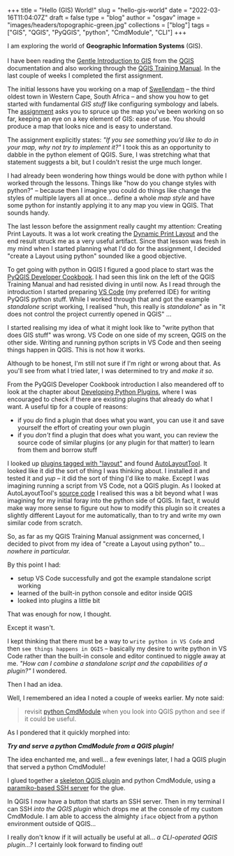 
+++
title = "Hello (GIS) World!"
slug = "hello-gis-world"
date = "2022-03-16T11:04:07Z"
draft = false
type = "blog"
author = "osgav"
image = "images/headers/topographic-green.jpg"
collections = ["blog"]
tags = ["GIS", "QGIS", "PyQGIS", "python", "CmdModule", "CLI"]
+++

I am exploring the world of **Geographic Information Systems** (GIS).
<br><br>
I have been reading the [Gentle Introduction to GIS](https://docs.qgis.org/3.16/en/docs/gentle_gis_introduction/index.html) from the [QGIS](https://www.qgis.org/) documentation and also working through the [QGIS Training Manual](https://docs.qgis.org/3.16/en/docs/training_manual/index.html). In the last couple of weeks I completed the first assignment.

<!--more-->

The initial lessons have you working on a map of [Swellendam](https://en.wikipedia.org/wiki/Swellendam) – the third oldest town in Western Cape, South Africa – and show you how to get started with fundamental *GIS stuff* like configuring symbology and labels. The [assignment](https://docs.qgis.org/3.16/en/docs/training_manual/map_composer/day_1_assignment.html) asks you to spruce up the map you've been working on so far, keeping an eye on a key element of GIS: ease of use. You should produce a map that looks nice and is easy to understand.

The assignment explicitly states: *"If you see something you’d like to do in your map, why not try to implement it?"* I took this as an opportunity to dabble in the python element of QGIS. Sure, I was stretching what that statement suggests a bit, but I couldn't resist the urge much longer.

I had already been wondering how things would be done with python while I worked through the lessons. Things like "how do you change styles with python?" – because then I imagine you could do things like change the styles of multiple layers all at once... define a whole *map style* and have some python for instantly applying it to any map you view in QGIS. That sounds handy.

The last lesson before the assignment really caught my attention: Creating Print Layouts. It was a lot work creating the [Dynamic Print Layout](https://docs.qgis.org/3.16/en/docs/training_manual/map_composer/dynamic_layout.html) and the end result struck me as a very useful artifact. Since that lesson was fresh in my mind when I started planning what I'd do for the assignment, I decided "create a Layout using python" sounded like a good objective.

To get going with python in QGIS I figured a good place to start was the [PyQGIS Developer Cookbook](https://docs.qgis.org/3.16/en/docs/pyqgis_developer_cookbook/index.html). I had seen this link on the left of the QGIS Training Manual and had resisted diving in until now. As I read through the introduction I started preparing [VS Code](https://vscode.github.com/) (my preferred IDE) for writing PyQGIS python stuff. While I worked through that and got the example *standalone* script working, I realised "huh, this really is *standalone*" as in "it does not control the project currently opened in QGIS" ... 

I started realising my idea of what it might look like to "write python that does GIS stuff" was wrong. VS Code on one side of my screen, QGIS on the other side. Writing and running python scripts in VS Code and then seeing things happen in QGIS. This is not how it works. 

Although to be honest, I'm still not sure if I'm right or wrong about that. As you'll see from what I tried later, I was determined to try and *make it so.* 

From the PyQGIS Developer Cookbook introduction I also meandered off to look at the chapter about [Developing Python Plugins](https://docs.qgis.org/3.16/en/docs/pyqgis_developer_cookbook/plugins/index.html), where I was encouraged to check if there are existing plugins that already do what I want. A useful tip for a couple of reasons:

- if you *do* find a plugin that does what you want, you can use it and save yourself the effort of creating your own plugin
- if you *don't* find a plugin that does what you want, you can review the source code of similar plugins (or any plugin for that matter) to learn from them and borrow stuff

I looked up [plugins tagged with "layout"](https://plugins.qgis.org/plugins/tags/layout/) and found [AutoLayoutTool](https://plugins.qgis.org/plugins/AutoLayoutTool/). It looked like it did the sort of thing I was thinking about. I installed it and tested it and *yup* – it did the sort of thing I'd like to make. Except I was imagining running a script from VS Code, not a QGIS plugin. As I looked at AutoLayoutTool's [source code](https://github.com/sylsta/AutoLayoutTool/blob/main/AutoLayoutTool.py) I realised this was a bit beyond what I was imagining for my initial foray into the python side of QGIS. In fact, it would make way more sense to figure out how to modify this plugin so it creates a slightly different Layout for me automatically, than to try and write my own similar code from scratch. 

So, as far as my QGIS Training Manual assignment was concerned, I decided to pivot from my idea of "create a Layout using python" to... *nowhere in particular.* 

By this point I had: 

- setup VS Code successfully and got the example standalone script working
- learned of the built-in python console and editor inside QGIS 
- looked into plugins a little bit

That was enough for now, I thought.

Except it wasn't. 

I kept thinking that there must be a way to `write python in VS Code` and then `see things happens in QGIS` – basically my desire to write python in VS Code rather than the built-in console and editor continued to niggle away at me. *"How can I combine a standalone script and the capabilities of a plugin?"* I wondered.

Then I had an idea. 

Well, I remembered an idea I noted a couple of weeks earlier. My note said: 

> revisit [python CmdModule](https://docs.python.org/3/library/cmd.html) when you look into QGIS python and see if it could be useful.

As I pondered that it quickly morphed into: 

***Try and serve a python CmdModule from a QGIS plugin!***

The idea enchanted me, and well... a few evenings later, I had a QGIS plugin that served a python CmdModule! 

I glued together a [skeleton QGIS plugin](https://github.com/wonder-sk/qgis-minimal-plugin) and python CmdModule, using a [paramiko-based SSH server](https://github.com/ramonmeza/PythonSSHServerTutorial) for the glue. 

In QGIS I now have a button that starts an SSH server. Then in my terminal I can SSH *into the QGIS plugin* which drops me at the console of my custom CmdModule. I am able to access the almighty `iface` object from a python environment outside of QGIS...

I really don't know if it will actually be useful at all... *a CLI-operated QGIS plugin...?* I certainly look forward to finding out!
